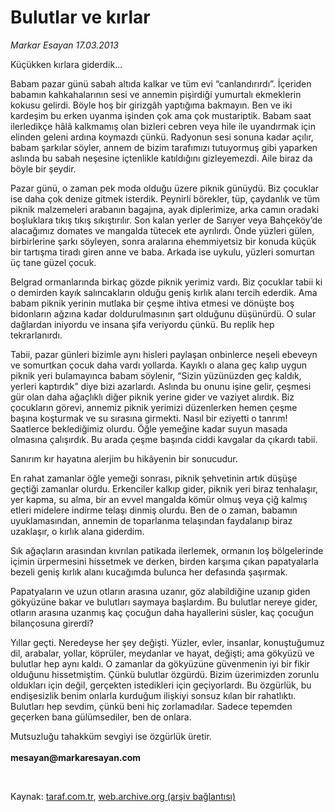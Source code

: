 # Bulutlar ve kırlar

*Markar Esayan 17.03.2013*

<div class="yazi"><p>Küçükken kırlara giderdik... </p>
<p>Babam pazar günü sabah altıda kalkar ve tüm evi “canlandırırdı”. İçeriden babamın kahkahalarının sesi ve annemin pişirdiği yumurtalı ekmeklerin kokusu gelirdi. Böyle hoş bir girizgâh yaptığıma bakmayın. Ben ve iki kardeşim bu erken uyanma işinden çok ama çok mustariptik. Babam saat ilerledikçe hâlâ kalkmamış olan bizleri cebren veya hile ile uyandırmak için elinden geleni ardına koymazdı çünkü. Radyonun sesi sonuna kadar açılır, babam şarkılar söyler, annem de bizim tarafımızı tutuyormuş gibi yaparken aslında bu sabah neşesine içtenlikle katıldığını gizleyemezdi. Aile biraz da böyle bir şeydir. </p>
<p>Pazar günü, o zaman pek moda olduğu üzere piknik günüydü. Biz çocuklar ise daha çok denize gitmek isterdik. Peynirli börekler, tüp, çaydanlık ve tüm piknik malzemeleri arabanın bagajına, ayak diplerimize, arka camın oradaki boşluklara tıkış tıkış sıkıştırılır. Son kalan yerler de Sarıyer veya Bahçeköy’de alacağımız domates ve mangalda tütecek ete ayrılırdı. Önde yüzleri gülen, birbirlerine şarkı söyleyen, sonra aralarına ehemmiyetsiz bir konuda küçük bir tartışma tiradı giren anne ve baba. Arkada ise uykulu, yüzleri somurtan üç tane güzel çocuk. </p>
<p>Belgrad ormanlarında birkaç gözde piknik yerimiz vardı. Biz çocuklar tabii ki o demirden kayık salıncakların olduğu geniş kırlık alanı tercih ederdik. Ama babam piknik yerinin mutlaka bir çeşme ihtiva etmesi ve dönüşte boş bidonların ağzına kadar doldurulmasının şart olduğunu düşünürdü. O sular dağlardan iniyordu ve insana şifa veriyordu çünkü. Bu replik hep tekrarlanırdı.</p>
<p>Tabii, pazar günleri bizimle aynı hisleri paylaşan onbinlerce neşeli ebeveyn ve somurtkan çocuk daha vardı yollarda. Kayıklı o alana geç kalıp uygun piknik yeri bulamayınca babam söylenir, “Sizin yüzünüzden geç kaldık, yerleri kaptırdık” diye bizi azarlardı. Aslında bu onunu işine gelir, çeşmesi gür olan daha ağaçlıklı diğer piknik yerine gider ve vaziyet alırdık. Biz çocukların görevi, annemiz piknik yerimizi düzenlerken hemen çeşme başına koşturmak ve su sırasına girmekti. Nasıl bir eziyetti o tanrım! Saatlerce beklediğimiz olurdu. Öğle yemeğine kadar suyun masada olmasına çalışırdık. Bu arada çeşme başında ciddi kavgalar da çıkardı tabii.</p>
<p>Sanırım kır hayatına alerjim bu hikâyenin bir sonucudur.</p>
<p>En rahat zamanlar öğle yemeği sonrası, piknik şehvetinin artık düşüşe geçtiği zamanlar olurdu. Erkenciler kalkıp gider, piknik yeri biraz tenhalaşır, yer kapma, su alma, bir an evvel mangalda kömür olmuş veya çiğ kalmış etleri midelere indirme telaşı dinmiş olurdu. Ben de o zaman, babamın uyuklamasından, annemin de toparlanma telaşından faydalanıp biraz uzaklaşır, o kırlık alana giderdim. </p>
<p>Sık ağaçların arasından kıvrılan patikada ilerlemek, ormanın loş bölgelerinde içimin ürpermesini hissetmek ve derken, birden karşıma çıkan papatyalarla bezeli geniş kırlık alanı kucağımda bulunca her defasında şaşırmak.</p>
<p>Papatyaların ve uzun otların arasına uzanır, göz alabildiğine uzanıp giden gökyüzüne bakar ve bulutları saymaya başlardım. Bu bulutlar nereye gider, otların arasına uzanmış kaç çocuğun daha hayallerini süsler, kaç çocuğun bilançosuna girerdi? </p>
<p>Yıllar geçti. Neredeyse her şey değişti. Yüzler, evler, insanlar, konuştuğumuz dil, arabalar, yollar, köprüler, meydanlar ve hayat, değişti; ama gökyüzü ve bulutlar hep aynı kaldı. O zamanlar da gökyüzüne güvenmenin iyi bir fikir olduğunu hissetmiştim. Çünkü bulutlar özgürdü. Bizim üzerimizden zorunlu oldukları için değil, gerçekten istedikleri için geçiyorlardı. Bu özgürlük, bu endişesizlik benim onlarla kurduğum ilişkiyi sonsuz kılan bir rahatlıktı. Bulutları hep sevdim, çünkü beni hiç zorlamadılar. Sadece tepemden geçerken bana gülümsediler, ben de onlara. </p>
<p>Mutsuzluğu tahakküm sevgiyi ise özgürlük üretir.<br/><br/><b>mesayan@markaresayan.com</b></p>
<p> </p>
</div>

Kaynak: [taraf.com.tr](http://www.taraf.com.tr/markar-esayan/makale-bulutlar-ve-kirlar.htm), [web.archive.org (arşiv bağlantısı)](http://web.archive.org/web/20131107101544/http://www.taraf.com.tr/markar-esayan/makale-bulutlar-ve-kirlar.htm)
